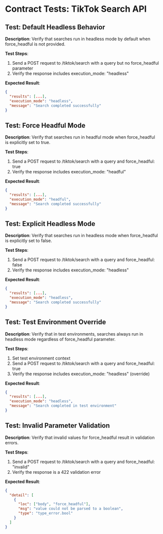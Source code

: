 # Contract Tests: TikTok Search API

## Test: Default Headless Behavior
**Description**: Verify that searches run in headless mode by default when force_headful is not provided.

**Test Steps**:
1. Send a POST request to /tiktok/search with a query but no force_headful parameter
2. Verify the response includes execution_mode: "headless"

**Expected Result**: 
```json
{
  "results": [...],
  "execution_mode": "headless",
  "message": "Search completed successfully"
}
```

## Test: Force Headful Mode
**Description**: Verify that searches run in headful mode when force_headful is explicitly set to true.

**Test Steps**:
1. Send a POST request to /tiktok/search with a query and force_headful: true
2. Verify the response includes execution_mode: "headful"

**Expected Result**: 
```json
{
  "results": [...],
  "execution_mode": "headful",
  "message": "Search completed successfully"
}
```

## Test: Explicit Headless Mode
**Description**: Verify that searches run in headless mode when force_headful is explicitly set to false.

**Test Steps**:
1. Send a POST request to /tiktok/search with a query and force_headful: false
2. Verify the response includes execution_mode: "headless"

**Expected Result**: 
```json
{
  "results": [...],
  "execution_mode": "headless",
  "message": "Search completed successfully"
}
```

## Test: Test Environment Override
**Description**: Verify that in test environments, searches always run in headless mode regardless of force_headful parameter.

**Test Steps**:
1. Set test environment context
2. Send a POST request to /tiktok/search with a query and force_headful: true
3. Verify the response includes execution_mode: "headless" (override)

**Expected Result**: 
```json
{
  "results": [...],
  "execution_mode": "headless",
  "message": "Search completed in test environment"
}
```

## Test: Invalid Parameter Validation
**Description**: Verify that invalid values for force_headful result in validation errors.

**Test Steps**:
1. Send a POST request to /tiktok/search with a query and force_headful: "invalid"
2. Verify the response is a 422 validation error

**Expected Result**: 
```json
{
  "detail": [
    {
      "loc": ["body", "force_headful"],
      "msg": "value could not be parsed to a boolean",
      "type": "type_error.bool"
    }
  ]
}
```